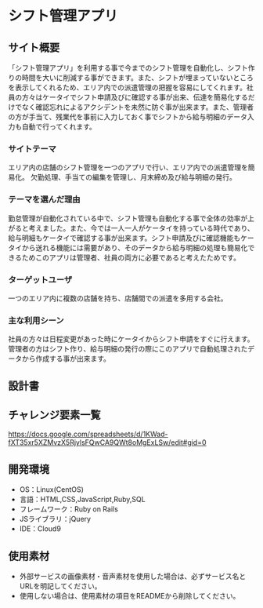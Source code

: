 # シフト管理アプリ

## サイト概要
「シフト管理アプリ」を利用する事で今までのシフト管理を自動化し、シフト作りの時間を大いに削減する事ができます。また、シフトが埋まっていないところを表示してくれるため、エリア内での派遣管理の把握を容易にしてくれます。社員の方々はケータイでシフト申請及びに確認する事が出来、伝達を簡易化するだけでなく確認忘れによるアクシデントを未然に防ぐ事が出来ます。また、管理者の方が手当て、残業代を事前に入力しておく事でシフトから給与明細のデータ入力も自動で行ってくれます。

### サイトテーマ
エリア内の店舗のシフト管理を一つのアプリで行い、エリア内での派遣管理を簡易化。
欠勤処理、手当ての編集を管理し、月末締め及び給与明細の発行。

### テーマを選んだ理由
勤怠管理が自動化されている中で、シフト管理も自動化する事で全体の効率が上がると考えました。また、今では一人一人がケータイを持っている時代であり、給与明細もケータイで確認する事が出来ます。シフト申請及びに確認機能もケータイから送れる機能には需要があり、そのデータから給与明細の処理も簡易化できるためこのアプリは管理者、社員の両方に必要であると考えたためです。

### ターゲットユーザ
一つのエリア内に複数の店舗を持ち、店舗間での派遣を多用する会社。

### 主な利用シーン
社員の方々は日程変更があった時にケータイからシフト申請をすぐに行えます。管理者の方はシフト作り、給与明細の発行の際にこのアプリで自動処理されたデータから作成する事が出来ます。

## 設計書

## チャレンジ要素一覧
https://docs.google.com/spreadsheets/d/1KWad-fXT35xr5XZMvzX5RjylsFQwCA9QWt8oMgExLSw/edit#gid=0

## 開発環境
- OS：Linux(CentOS)
- 言語：HTML,CSS,JavaScript,Ruby,SQL
- フレームワーク：Ruby on Rails
- JSライブラリ：jQuery
- IDE：Cloud9

## 使用素材
- 外部サービスの画像素材・音声素材を使用した場合は、必ずサービス名とURLを明記してください。
- 使用しない場合は、使用素材の項目をREADMEから削除してください。
